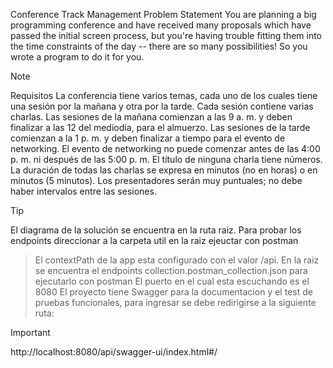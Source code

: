 Conference Track Management
Problem Statement
You are planning a big programming conference and have received many proposals which have passed the initial screen process,
but you're having trouble fitting them into the time constraints of the day -- there are so many possibilities! So you wrote a program to do it for you.

> [!NOTE]
> Requisitos
> La conferencia tiene varios temas, cada uno de los cuales tiene una sesión por la mañana y otra por la tarde.
> Cada sesión contiene varias charlas.
> Las sesiones de la mañana comienzan a las 9 a. m. y deben finalizar a las 12 del mediodía, para el almuerzo.
> Las sesiones de la tarde comienzan a la 1 p. m. y deben finalizar a tiempo para el evento de networking.
> El evento de networking no puede comenzar antes de las 4:00 p. m. ni después de las 5:00 p. m.
> El título de ninguna charla tiene números.
> La duración de todas las charlas se expresa en minutos (no en horas) o en minutos (5 minutos).
> Los presentadores serán muy puntuales; no debe haber intervalos entre las sesiones.


> [!TIP]
 El diagrama de la solución se encuentra en la ruta raiz.
 Para probar los endpoints direccionar a la carpeta util en la raiz ejeuctar con postman
> El contextPath de la app esta configurado con el valor /api.
> En la raiz se encuentra el endpoints collection.postman_collection.json para ejecutarlo con postman
> El puerto en el cual esta escuchando es el 8080
> El proyecto tiene Swagger para la documentacion y el test de pruebas funcionales,
> para ingresar se debe redirigirse a la siguiente ruta:

> [!IMPORTANT]
http://localhost:8080/api/swagger-ui/index.html#/
